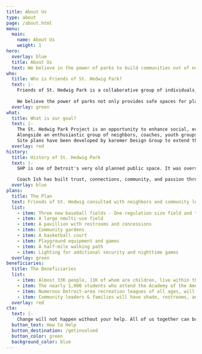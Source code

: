 ```yaml
---
title: About Us
type: about
page: /about.html
menu:
  main:
    name: About Us
    weight: 1
hero:
  overlay: blue
  title: About Us
  text: We believe in the power of parks to build communities out of neighborhoods, friends out of neighbors, neighbors out of strangers, and prosperity out of a shared public space.
who:
  title: Who is Friends of St. Hedwig Park?
  text: |-
    Friends of St. Hedwig Park is a collaborative group of individuals, businesses, and organizations who are working together to revive St. Hedwig Park, a city-owned, 13-acre gem of a Detroit park.
      
    We believe the power of parks not only provides safe spaces for playful youths and spreads joy and community, but also stimulates economic activity, improves tax base, lifts property values, and boosts the business conditions.
  overlay: green
what:
  title: What is our goal?
  text: |-
    The St. Hedwig Park Project is an opportunity to enhance social, economic, and recreational activity in Southwest Detroit.  
    Alongside an enthusiastic group of neighbors, coaches, youth groups, teachers, and students, we are committed to rebuilding and sustaining the park.  
    Site plans have been developed by karemer Design Group to extend the park's legacy and make it a further point of pride for its community.
  overlay: red
history:
  title: History of St. Hedwig Park
  text: |-
    SHP is one of Detroit's very old planned public space. It was overseen by the Detroit Recreation Department for its entire existence until the mid 1980s, when the city experienced financial crisises. For the last 30 plus years, Ishmael "Coach Ish" Lesdema and the SHP Coalition have cared for the park, and it's neighbors, more than anyone.

    Coach Ish has built trust, connections, community, and passion through his care for SHP. Recently, more groups and the city are starting to chip in. In 2018, the city responded to a SHP Coalition request to demolish an unsafe structure. In no small part to Coach Ish, SHP Coalition, and Detroit PAL, the city is supportive of SHP rebuilding plans.
  overlay: blue
plans:
  title: The Plan
  text: Friends of St. Hedwig consulted with neighbors and community leaders before asking Kraemer Design Group to begin work on a plan. 
  list:
    - item: Three new baseball fields - One regulation size field and two smaller diamonds for youth leagues
    - item: A large nmulti-use field
    - item: A pavillion with restrooms and concessions
    - item: Community gardens
    - item: A basketball court
    - item: Playground equipment and games
    - item: A half-mile walking path
    - item: Lighting for additional security and nighttime games
  overlay: green
beneficiaries:
  title: The Beneficiaries
  list:
    - item: Almost 33K people, 11K of whom are children, live within three-quarters of a mile from the park. 24.7% of this population makes below the poverty level and 21.3% of househoulds have no access to a vehicle.
    - item: The nearly 1,000 students who attend the Academy of the Americas K-8 Detroit Public School located across the street regularly come to SHP for their recess, team practices, school games, and much more. Additionally, there are 6 other area schools that use the park for practice and play.
    - item: Numerous Detroit-area recreation leagues of all ages, will use the field for all sorts of sports
    - item: Community leaders & families will have shade, restrooms, and hydration facilities so they can stay at the park longer and in more kind of weather.
  overlay: red
cta:
  text: |-
    Change will not happen without your help. All of us together can build great things.
  button_text: How to Help
  button_destination: /getinvolved
  button_color: green
  background_color: blue
---
```

